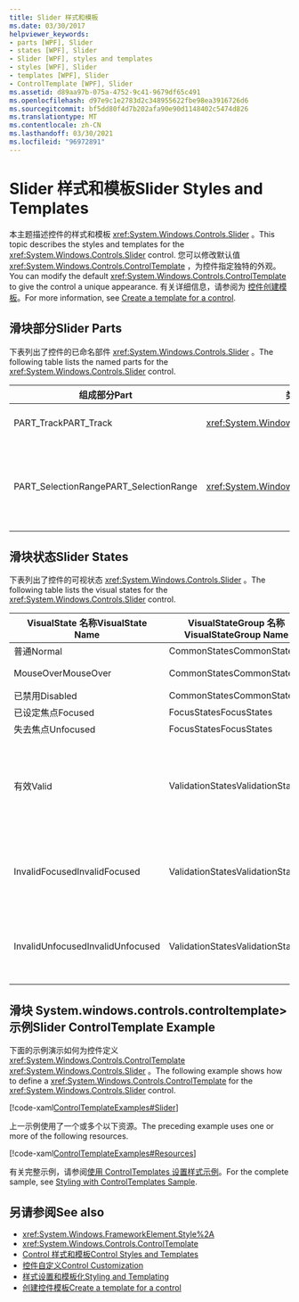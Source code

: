 ```yaml
---
title: Slider 样式和模板
ms.date: 03/30/2017
helpviewer_keywords:
- parts [WPF], Slider
- states [WPF], Slider
- Slider [WPF], styles and templates
- styles [WPF], Slider
- templates [WPF], Slider
- ControlTemplate [WPF], Slider
ms.assetid: d89aa97b-075a-4752-9c41-9679df65c491
ms.openlocfilehash: d97e9c1e2783d2c348955622fbe98ea3916726d6
ms.sourcegitcommit: bf5dd80f4d7b202afa90e90d1148402c5474d826
ms.translationtype: MT
ms.contentlocale: zh-CN
ms.lasthandoff: 03/30/2021
ms.locfileid: "96972891"
---
```

# <a name="slider-styles-and-templates"></a><span data-ttu-id="0b240-102">Slider 样式和模板</span><span class="sxs-lookup"><span data-stu-id="0b240-102">Slider Styles and Templates</span></span>
<span data-ttu-id="0b240-103">本主题描述控件的样式和模板 <xref:System.Windows.Controls.Slider> 。</span><span class="sxs-lookup"><span data-stu-id="0b240-103">This topic describes the styles and templates for the <xref:System.Windows.Controls.Slider> control.</span></span> <span data-ttu-id="0b240-104">您可以修改默认值 <xref:System.Windows.Controls.ControlTemplate> ，为控件指定独特的外观。</span><span class="sxs-lookup"><span data-stu-id="0b240-104">You can modify the default <xref:System.Windows.Controls.ControlTemplate> to give the control a unique appearance.</span></span> <span data-ttu-id="0b240-105">有关详细信息，请参阅为 [控件创建模板](/dotnet/desktop-wpf/themes/how-to-create-apply-template)。</span><span class="sxs-lookup"><span data-stu-id="0b240-105">For more information, see [Create a template for a control](/dotnet/desktop-wpf/themes/how-to-create-apply-template).</span></span>  
  
## <a name="slider-parts"></a><span data-ttu-id="0b240-106">滑块部分</span><span class="sxs-lookup"><span data-stu-id="0b240-106">Slider Parts</span></span>  
 <span data-ttu-id="0b240-107">下表列出了控件的已命名部件 <xref:System.Windows.Controls.Slider> 。</span><span class="sxs-lookup"><span data-stu-id="0b240-107">The following table lists the named parts for the <xref:System.Windows.Controls.Slider> control.</span></span>  
  
|<span data-ttu-id="0b240-108">组成部分</span><span class="sxs-lookup"><span data-stu-id="0b240-108">Part</span></span>|<span data-ttu-id="0b240-109">类型</span><span class="sxs-lookup"><span data-stu-id="0b240-109">Type</span></span>|<span data-ttu-id="0b240-110">说明</span><span class="sxs-lookup"><span data-stu-id="0b240-110">Description</span></span>|  
|-|-|-|  
|<span data-ttu-id="0b240-111">PART_Track</span><span class="sxs-lookup"><span data-stu-id="0b240-111">PART_Track</span></span>|<xref:System.Windows.Controls.Primitives.Track>|<span data-ttu-id="0b240-112">指示的位置的元素的容器 <xref:System.Windows.Controls.Slider> 。</span><span class="sxs-lookup"><span data-stu-id="0b240-112">The container for the element that indicates the position of the <xref:System.Windows.Controls.Slider>.</span></span>|  
|<span data-ttu-id="0b240-113">PART_SelectionRange</span><span class="sxs-lookup"><span data-stu-id="0b240-113">PART_SelectionRange</span></span>|<xref:System.Windows.FrameworkElement>|<span data-ttu-id="0b240-114">沿显示选择范围的元素 <xref:System.Windows.Controls.Slider> 。</span><span class="sxs-lookup"><span data-stu-id="0b240-114">The element that displays a selection range along the <xref:System.Windows.Controls.Slider>.</span></span>  <span data-ttu-id="0b240-115">仅当属性为时，选择范围才可见 <xref:System.Windows.Controls.Slider.IsSelectionRangeEnabled%2A> `true` 。</span><span class="sxs-lookup"><span data-stu-id="0b240-115">The selection range is visible only if the <xref:System.Windows.Controls.Slider.IsSelectionRangeEnabled%2A> property is `true`.</span></span>|  
  
## <a name="slider-states"></a><span data-ttu-id="0b240-116">滑块状态</span><span class="sxs-lookup"><span data-stu-id="0b240-116">Slider States</span></span>  
 <span data-ttu-id="0b240-117">下表列出了控件的可视状态 <xref:System.Windows.Controls.Slider> 。</span><span class="sxs-lookup"><span data-stu-id="0b240-117">The following table lists the visual states for the <xref:System.Windows.Controls.Slider> control.</span></span>  
  
|<span data-ttu-id="0b240-118">VisualState 名称</span><span class="sxs-lookup"><span data-stu-id="0b240-118">VisualState Name</span></span>|<span data-ttu-id="0b240-119">VisualStateGroup 名称</span><span class="sxs-lookup"><span data-stu-id="0b240-119">VisualStateGroup Name</span></span>|<span data-ttu-id="0b240-120">描述</span><span class="sxs-lookup"><span data-stu-id="0b240-120">Description</span></span>|  
|----------------------|---------------------------|-----------------|  
|<span data-ttu-id="0b240-121">普通</span><span class="sxs-lookup"><span data-stu-id="0b240-121">Normal</span></span>|<span data-ttu-id="0b240-122">CommonStates</span><span class="sxs-lookup"><span data-stu-id="0b240-122">CommonStates</span></span>|<span data-ttu-id="0b240-123">默认状态。</span><span class="sxs-lookup"><span data-stu-id="0b240-123">The default state.</span></span>|  
|<span data-ttu-id="0b240-124">MouseOver</span><span class="sxs-lookup"><span data-stu-id="0b240-124">MouseOver</span></span>|<span data-ttu-id="0b240-125">CommonStates</span><span class="sxs-lookup"><span data-stu-id="0b240-125">CommonStates</span></span>|<span data-ttu-id="0b240-126">鼠标指针悬停在控件上方。</span><span class="sxs-lookup"><span data-stu-id="0b240-126">The mouse pointer is positioned over the control.</span></span>|  
|<span data-ttu-id="0b240-127">已禁用</span><span class="sxs-lookup"><span data-stu-id="0b240-127">Disabled</span></span>|<span data-ttu-id="0b240-128">CommonStates</span><span class="sxs-lookup"><span data-stu-id="0b240-128">CommonStates</span></span>|<span data-ttu-id="0b240-129">已禁用控件。</span><span class="sxs-lookup"><span data-stu-id="0b240-129">The control is disabled.</span></span>|  
|<span data-ttu-id="0b240-130">已设定焦点</span><span class="sxs-lookup"><span data-stu-id="0b240-130">Focused</span></span>|<span data-ttu-id="0b240-131">FocusStates</span><span class="sxs-lookup"><span data-stu-id="0b240-131">FocusStates</span></span>|<span data-ttu-id="0b240-132">控件有焦点。</span><span class="sxs-lookup"><span data-stu-id="0b240-132">The control has focus.</span></span>|  
|<span data-ttu-id="0b240-133">失去焦点</span><span class="sxs-lookup"><span data-stu-id="0b240-133">Unfocused</span></span>|<span data-ttu-id="0b240-134">FocusStates</span><span class="sxs-lookup"><span data-stu-id="0b240-134">FocusStates</span></span>|<span data-ttu-id="0b240-135">控件没有焦点。</span><span class="sxs-lookup"><span data-stu-id="0b240-135">The control does not have focus.</span></span>|  
|<span data-ttu-id="0b240-136">有效</span><span class="sxs-lookup"><span data-stu-id="0b240-136">Valid</span></span>|<span data-ttu-id="0b240-137">ValidationStates</span><span class="sxs-lookup"><span data-stu-id="0b240-137">ValidationStates</span></span>|<span data-ttu-id="0b240-138">控件使用 <xref:System.Windows.Controls.Validation> 类， <xref:System.Windows.Controls.Validation.HasError%2A?displayProperty=nameWithType> 附加属性为 `false` 。</span><span class="sxs-lookup"><span data-stu-id="0b240-138">The control uses the <xref:System.Windows.Controls.Validation> class and the <xref:System.Windows.Controls.Validation.HasError%2A?displayProperty=nameWithType> attached property is `false`.</span></span>|  
|<span data-ttu-id="0b240-139">InvalidFocused</span><span class="sxs-lookup"><span data-stu-id="0b240-139">InvalidFocused</span></span>|<span data-ttu-id="0b240-140">ValidationStates</span><span class="sxs-lookup"><span data-stu-id="0b240-140">ValidationStates</span></span>|<span data-ttu-id="0b240-141"><xref:System.Windows.Controls.Validation.HasError%2A?displayProperty=nameWithType>附加属性是 `true` 控件具有焦点。</span><span class="sxs-lookup"><span data-stu-id="0b240-141">The <xref:System.Windows.Controls.Validation.HasError%2A?displayProperty=nameWithType> attached property is `true` has the control has focus.</span></span>|  
|<span data-ttu-id="0b240-142">InvalidUnfocused</span><span class="sxs-lookup"><span data-stu-id="0b240-142">InvalidUnfocused</span></span>|<span data-ttu-id="0b240-143">ValidationStates</span><span class="sxs-lookup"><span data-stu-id="0b240-143">ValidationStates</span></span>|<span data-ttu-id="0b240-144"><xref:System.Windows.Controls.Validation.HasError%2A?displayProperty=nameWithType>附加属性是 `true` 控件没有焦点。</span><span class="sxs-lookup"><span data-stu-id="0b240-144">The <xref:System.Windows.Controls.Validation.HasError%2A?displayProperty=nameWithType> attached property is `true` has the control does not have focus.</span></span>|  
  
## <a name="slider-controltemplate-example"></a><span data-ttu-id="0b240-145">滑块 System.windows.controls.controltemplate> 示例</span><span class="sxs-lookup"><span data-stu-id="0b240-145">Slider ControlTemplate Example</span></span>  
 <span data-ttu-id="0b240-146">下面的示例演示如何为控件定义 <xref:System.Windows.Controls.ControlTemplate> <xref:System.Windows.Controls.Slider> 。</span><span class="sxs-lookup"><span data-stu-id="0b240-146">The following example shows how to define a <xref:System.Windows.Controls.ControlTemplate> for the <xref:System.Windows.Controls.Slider> control.</span></span>  
  
 [!code-xaml[ControlTemplateExamples#Slider](~/samples/snippets/csharp/VS_Snippets_Wpf/ControlTemplateExamples/CS/resources/slider.xaml#slider)]  
  
 <span data-ttu-id="0b240-147">上一示例使用了一个或多个以下资源。</span><span class="sxs-lookup"><span data-stu-id="0b240-147">The preceding example uses one or more of the following resources.</span></span>  
  
 [!code-xaml[ControlTemplateExamples#Resources](~/samples/snippets/csharp/VS_Snippets_Wpf/ControlTemplateExamples/CS/resources/shared.xaml#resources)]  
  
 <span data-ttu-id="0b240-148">有关完整示例，请参阅[使用 ControlTemplates 设置样式示例](https://github.com/Microsoft/WPF-Samples/tree/master/Styles%20&%20Templates/IntroToStylingAndTemplating)。</span><span class="sxs-lookup"><span data-stu-id="0b240-148">For the complete sample, see [Styling with ControlTemplates Sample](https://github.com/Microsoft/WPF-Samples/tree/master/Styles%20&%20Templates/IntroToStylingAndTemplating).</span></span>  
  
## <a name="see-also"></a><span data-ttu-id="0b240-149">另请参阅</span><span class="sxs-lookup"><span data-stu-id="0b240-149">See also</span></span>

- <xref:System.Windows.FrameworkElement.Style%2A>
- <xref:System.Windows.Controls.ControlTemplate>
- [<span data-ttu-id="0b240-150">Control 样式和模板</span><span class="sxs-lookup"><span data-stu-id="0b240-150">Control Styles and Templates</span></span>](control-styles-and-templates.md)
- [<span data-ttu-id="0b240-151">控件自定义</span><span class="sxs-lookup"><span data-stu-id="0b240-151">Control Customization</span></span>](control-customization.md)
- [<span data-ttu-id="0b240-152">样式设置和模板化</span><span class="sxs-lookup"><span data-stu-id="0b240-152">Styling and Templating</span></span>](/dotnet/desktop-wpf/fundamentals/styles-templates-overview)
- [<span data-ttu-id="0b240-153">创建控件模板</span><span class="sxs-lookup"><span data-stu-id="0b240-153">Create a template for a control</span></span>](/dotnet/desktop-wpf/themes/how-to-create-apply-template)
